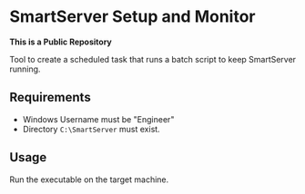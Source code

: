 # SmartServer Setup and Monitor

**This is a Public Repository**

Tool to create a scheduled task that runs a batch script to keep SmartServer running.

## Requirements

- Windows Username must be "Engineer"
- Directory `C:\SmartServer` must exist.

## Usage

Run the executable on the target machine.
